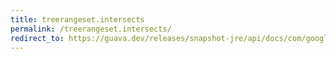 ```yaml
---
title: treerangeset.intersects
permalink: /treerangeset.intersects/
redirect_to: https://guava.dev/releases/snapshot-jre/api/docs/com/google/common/collect/TreeRangeSet.html#intersects-com.google.common.collect.Range-
---
```

